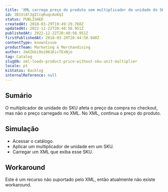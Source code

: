 ```yaml
---
title: 'XML carrega preço do produto sem multiplicador de unidade do SKU'
id: 3B1Vi8l3gICcqKuqcAoKqI
status: PUBLISHED
createdAt: 2018-03-29T19:49:29.768Z
updatedAt: 2022-12-22T20:48:56.951Z
publishedAt: 2022-12-22T20:48:56.951Z
firstPublishedAt: 2018-03-29T20:44:50.940Z
contentType: knownIssue
productTeam: Marketing & Merchandising
author: 2mXZkbi0oi061KicTExNjo
tag: Catalog
slugEN: xml-loads-product-price-without-sku-unit-multiplier
locale: pt
kiStatus: Backlog
internalReference: null
---
```


## Sumário

O multiplicador de unidade do SKU afeta o preço da compra no checkout, mas não o preço carregado no XML. No XML, continua o preço do produto.

## Simulação

- Acessar o catálogo.
- Aplicar um multiplicador de unidade em um SKU.
- Carregar um XML que exiba esse SKU.


## Workaround

Este é um recurso não suportado pelo XML, então atualmente não existe workaround.

